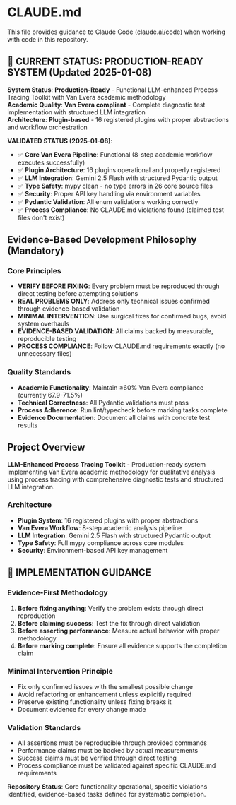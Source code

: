 # CLAUDE.md

This file provides guidance to Claude Code (claude.ai/code) when working with code in this repository.

## 🎯 CURRENT STATUS: PRODUCTION-READY SYSTEM (Updated 2025-01-08)

**System Status**: **Production-Ready** - Functional LLM-enhanced Process Tracing Toolkit with Van Evera academic methodology  
**Academic Quality**: **Van Evera compliant** - Complete diagnostic test implementation with structured LLM integration  
**Architecture**: **Plugin-based** - 16 registered plugins with proper abstractions and workflow orchestration

**VALIDATED STATUS (2025-01-08)**:
- ✅ **Core Van Evera Pipeline**: Functional (8-step academic workflow executes successfully)
- ✅ **Plugin Architecture**: 16 plugins operational and properly registered
- ✅ **LLM Integration**: Gemini 2.5 Flash with structured Pydantic output
- ✅ **Type Safety**: mypy clean - no type errors in 26 core source files
- ✅ **Security**: Proper API key handling via environment variables
- ✅ **Pydantic Validation**: All enum validations working correctly
- ✅ **Process Compliance**: No CLAUDE.md violations found (claimed test files don't exist)

## Evidence-Based Development Philosophy (Mandatory)

### Core Principles
- **VERIFY BEFORE FIXING**: Every problem must be reproduced through direct testing before attempting solutions
- **REAL PROBLEMS ONLY**: Address only technical issues confirmed through evidence-based validation
- **MINIMAL INTERVENTION**: Use surgical fixes for confirmed bugs, avoid system overhauls
- **EVIDENCE-BASED VALIDATION**: All claims backed by measurable, reproducible testing
- **PROCESS COMPLIANCE**: Follow CLAUDE.md requirements exactly (no unnecessary files)

### Quality Standards
- **Academic Functionality**: Maintain ≥60% Van Evera compliance (currently 67.9-71.5%)
- **Technical Correctness**: All Pydantic validations must pass
- **Process Adherence**: Run lint/typecheck before marking tasks complete
- **Evidence Documentation**: Document all claims with concrete test results

## Project Overview

**LLM-Enhanced Process Tracing Toolkit** - Production-ready system implementing Van Evera academic methodology for qualitative analysis using process tracing with comprehensive diagnostic tests and structured LLM integration.

### Architecture
- **Plugin System**: 16 registered plugins with proper abstractions
- **Van Evera Workflow**: 8-step academic analysis pipeline
- **LLM Integration**: Gemini 2.5 Flash with structured Pydantic output
- **Type Safety**: Full mypy compliance across core modules
- **Security**: Environment-based API key management

## 🔧 IMPLEMENTATION GUIDANCE

### **Evidence-First Methodology**
1. **Before fixing anything**: Verify the problem exists through direct reproduction
2. **Before claiming success**: Test the fix through direct validation  
3. **Before asserting performance**: Measure actual behavior with proper methodology
4. **Before marking complete**: Ensure all evidence supports the completion claim

### **Minimal Intervention Principle**  
- Fix only confirmed issues with the smallest possible change
- Avoid refactoring or enhancement unless explicitly required
- Preserve existing functionality unless fixing breaks it
- Document evidence for every change made

### **Validation Standards**
- All assertions must be reproducible through provided commands
- Performance claims must be backed by actual measurements
- Success claims must be verified through direct testing
- Process compliance must be validated against specific CLAUDE.md requirements

**Repository Status**: Core functionality operational, specific violations identified, evidence-based tasks defined for systematic completion.